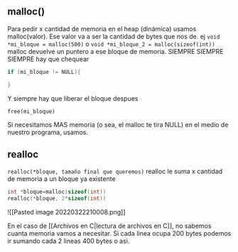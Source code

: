 ## malloc()
Para pedir x cantidad de memoria en el heap (dinámica) usamos malloc(valor). Ese valor va a ser la cantidad de bytes que nos de. 
ej `void *mi_bloque = malloc(500)` o  `void *mi_bloque_2 = malloc(sizeof(int))`
malloc devuelve un puntero a ese bloque de memoria.
SIEMPRE SIEMPRE SIEMPRE hay que chequear
```c
if (mi_bloque != NULL){

}
```
Y siempre hay que liberar el bloque despues 

`free(mi_bloque)`

Si necesitamos MAS memoria (o sea, el malloc te tira NULL) en el medio de nuestro programa, usamos. 

## realloc
`realloc(*bloque, tamaño final que queremos)`
realloc le suma x cantidad de memoria a un bloque ya existente
```c
int *bloque=malloc(sizeof(int))
realloc(*bloque, 2*sizeof(int))
```

![[Pasted image 20220322210008.png]]

En el caso de [[Archivos en C|lectura de archivos en C]], no sabemos cuanta memoria vamos a necesitar. Si cada linea ocupa 200 bytes podemos ir sumando cada 2 lineas 400 bytes o asi.

